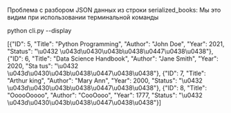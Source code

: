 Проблема с разбором JSON данных из строки serialized_books: Мы это видим при использовании терминальной команды 

python cli.py --display

[{"ID": 5, "Title": "Python Programming", "Author": "John Doe", "Year": 2021, "Status": "\u0432 \u043d\u0430\u043b\u0438\u0447\u0438\u0438"}, {"ID": 6, "Title": "Data Science Handbook", "Author": "Jane Smith", "Year": 2020, "Sta
tus": "\u0432 \u043d\u0430\u043b\u0438\u0447\u0438\u0438"}, {"ID": 7, "Title": "Arthur king", "Author": "Mary Ann", "Year": 2000, "Status": "\u0432 \u043d\u0430\u043b\u0438\u0447\u0438\u0438"}, {"ID": 8, "Title": "OoooOoooo", "Author": "CooOooo", "Year": 1777, "Status": "\u0432 \u043d\u0430\u043b\u0438\u0447\u0438\u0438"}]

